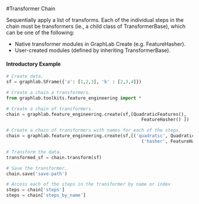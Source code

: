 #Transformer Chain 

Sequentially apply a list of transforms. Each of the individual steps in the
chain must be transformers (ie., a child class of TransformerBase), which can be
one of the following:

 - Native transformer modules in GraphLab Create (e.g. FeatureHasher).
 - User-created modules (defined by inheriting TransformerBase).

#### Introductory Example 

```python
# Create data.
sf = graphlab.SFrame({'a': [1,2,3], 'b' : [2,3,4]})

# Create a chain a transformers.
from graphlab.toolkits.feature_engineering import *

# Create a chain of transformers.
chain = graphlab.feature_engineering.create(sf,[QuadraticFeatures(),
                                                   FeatureHasher() ])

# Create a chain of transformers with names for each of the steps.
chain = graphlab.feature_engineering.create(sf,[('quadratic', QuadraticFeatures()),
                                                   ('hasher', FeatureHasher())])

# Transform the data.
transformed_sf = chain.transform(sf)

# Save the transformer.
chain.save('save-path')

# Access each of the steps in the transformer by name or index
steps = chain['steps']
steps = chain['steps_by_name']
```




